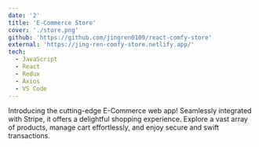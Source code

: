 ```yaml
---
date: '2'
title: 'E-Commerce Store'
cover: './store.png'
github: 'https://github.com/jingren0109/react-comfy-store'
external: 'https://jing-ren-comfy-store.netlify.app/'
tech:
  - JavaScript
  - React
  - Redux
  - Axios
  - VS Code
---
```


Introducing the cutting-edge E-Commerce web app! Seamlessly integrated with Stripe, it offers a delightful shopping experience. Explore a vast array of products, manage cart effortlessly, and enjoy secure and swift transactions.
